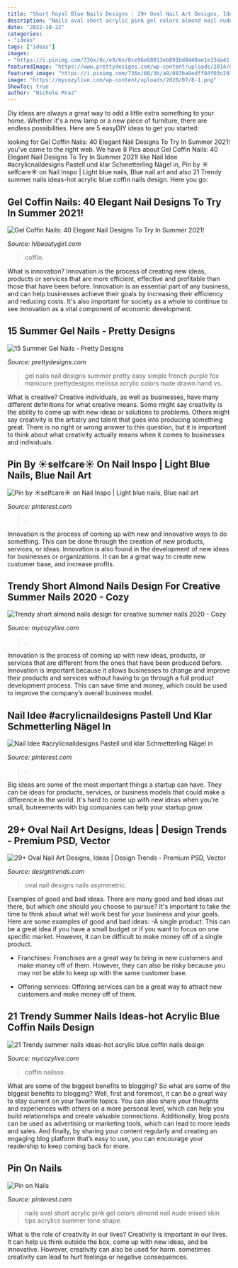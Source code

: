 ```yaml
---
title: "Short Royal Blue Nails Designs : 29+ Oval Nail Art Designs, Ideas"
description: "Nails oval short acrylic pink gel colors almond nail nude mixed skin tips acrylics summer tone shape"
date: "2022-10-22"
categories:
- "ideas"
tags: ["ideas"]
images:
- "https://i.pinimg.com/736x/0c/e9/6e/0ce96e68013eb891bd8448ae1e33da41.jpg"
featuredImage: "https://www.prettydesigns.com/wp-content/uploads/2014/07/Easy-Gel-Nails.jpg"
featured_image: "https://i.pinimg.com/736x/08/3b/a0/083ba0edff84f03c293ffd5544532c7f--short-oval-nails-short-acrylic-nails-almond.jpg"
image: "https://mycozylive.com/wp-content/uploads/2020/07/8-1.png"
ShowToc: true
author: "Nichole Mraz"
---
```



Diy ideas are always a great way to add a little extra something to your home. Whether it's a new lamp or a new piece of furniture, there are endless possibilities. Here are 5 easyDIY ideas to get you started: 

	

		
looking for Gel Coffin Nails: 40 Elegant Nail Designs To Try In Summer 2021! you've came to the right web. We have 8 Pics about Gel Coffin Nails: 40 Elegant Nail Designs To Try In Summer 2021! like Nail Idee #acrylicnaildesigns Pastell und klar Schmetterling Nägel in, Pin by ☀︎selfcare☀︎ on Nail Inspo | Light blue nails, Blue nail art and also 21 Trendy summer nails ideas-hot acrylic blue coffin nails design. Here you go:
		
    
## Gel Coffin Nails: 40 Elegant Nail Designs To Try In Summer 2021!

<img loading=lazy src="https://hibeautygirl.com/wp-content/uploads/2021/05/38-11.jpg" onerror="this.onerror=null;this.src='https://tse4.mm.bing.net/th?id=OIP.2E9KffajNHqE7uPHv1yl8QHaLH&amp;pid=15.1';" alt="Gel Coffin Nails: 40 Elegant Nail Designs To Try In Summer 2021!">

_Source: hibeautygirl.com_

>coffin. 

	

What is innovation?
Innovation is the process of creating new ideas, products or services that are more efficient, effective and profitable than those that have been before. Innovation is an essential part of any business, and can help businesses achieve their goals by increasing their efficiency and reducing costs. It's also important for society as a whole to continue to see innovation as a vital component of economic development.

    
## 15 Summer Gel Nails - Pretty Designs

<img loading=lazy src="https://www.prettydesigns.com/wp-content/uploads/2014/07/Easy-Gel-Nails.jpg" onerror="this.onerror=null;this.src='https://tse1.mm.bing.net/th?id=OIP.RPvd6dSsZFi0G3_7KJIlbAHaJ3&amp;pid=15.1';" alt="15 Summer Gel Nails - Pretty Designs">

_Source: prettydesigns.com_

>gel nails nail designs summer pretty easy simple french purple fox manicure prettydesigns melissa acrylic colors nude drawn hand vs. 

	

What is creative?
Creative individuals, as well as businesses, have many different definitions for what creative means. Some might say creativity is the ability to come up with new ideas or solutions to problems. Others might say creativity is the artistry and talent that goes into producing something great. There is no right or wrong answer to this question, but it is important to think about what creativity actually means when it comes to businesses and individuals.

    
## Pin By ☀︎selfcare☀︎ On Nail Inspo | Light Blue Nails, Blue Nail Art

<img loading=lazy src="https://i.pinimg.com/736x/0c/e9/6e/0ce96e68013eb891bd8448ae1e33da41.jpg" onerror="this.onerror=null;this.src='https://tse1.mm.bing.net/th?id=OIP.Xikxx_l7EGhcKYK4ITV6AAHaHT&amp;pid=15.1';" alt="Pin by ☀︎selfcare☀︎ on Nail Inspo | Light blue nails, Blue nail art">

_Source: pinterest.com_

>. 

	

Innovation is the process of coming up with new and innovative ways to do something. This can be done through the creation of new products, services, or ideas. Innovation is also found in the development of new ideas for businesses or organizations. It can be a great way to create new customer base, and increase profits.

    
## Trendy Short Almond Nails Design For Creative Summer Nails 2020 - Cozy

<img loading=lazy src="https://mycozylive.com/wp-content/uploads/2020/07/10-2.png" onerror="this.onerror=null;this.src='https://tse2.mm.bing.net/th?id=OIP.2uVH98c9H2B8KB8Aed6JugHaKF&amp;pid=15.1';" alt="Trendy short almond nails design for creative summer nails 2020 - Cozy">

_Source: mycozylive.com_

>. 

	

Innovation is the process of coming up with new ideas, products, or services that are different from the ones that have been produced before. Innovation is important because it allows businesses to change and improve their products and services without having to go through a full product development process. This can save time and money, which could be used to improve the company’s overall business model.

    
## Nail Idee #acrylicnaildesigns Pastell Und Klar Schmetterling Nägel In

<img loading=lazy src="https://i.pinimg.com/736x/c5/86/49/c5864931a7c6431dade6888fbb19d14f.jpg" onerror="this.onerror=null;this.src='https://tse2.mm.bing.net/th?id=OIP.YtdpAYQe09cFpi-yzZamDwHaLg&amp;pid=15.1';" alt="Nail Idee #acrylicnaildesigns Pastell und klar Schmetterling Nägel in">

_Source: pinterest.com_

>. 

	

Big ideas are some of the most important things a startup can have. They can be ideas for products, services, or business models that could make a difference in the world. It's hard to come up with new ideas when you're small, butreements with big companies can help your startup grow.

    
## 29+ Oval Nail Art Designs, Ideas | Design Trends - Premium PSD, Vector

<img loading=lazy src="https://images.designtrends.com/wp-content/uploads/2016/02/20105643/Oval-Nails-Fashion.jpg" onerror="this.onerror=null;this.src='https://tse3.mm.bing.net/th?id=OIP.RlV9IFUnURmM7zncaQU67AHaH4&amp;pid=15.1';" alt="29+ Oval Nail Art Designs, Ideas | Design Trends - Premium PSD, Vector">

_Source: designtrends.com_

>oval nail designs nails asymmetric. 

	

Examples of good and bad ideas.
There are many good and bad ideas out there, but which one should you choose to pursue? It's important to take the time to think about what will work best for your business and your goals. Here are some examples of good and bad ideas: 
-A single product: This can be a great idea if you have a small budget or if you want to focus on one specific market. However, it can be difficult to make money off of a single product.

- Franchises: Franchises are a great way to bring in new customers and make money off of them. However, they can also be risky because you may not be able to keep up with the same customer base.

- Offering services: Offering services can be a great way to attract new customers and make money off of them.

    
## 21 Trendy Summer Nails Ideas-hot Acrylic Blue Coffin Nails Design

<img loading=lazy src="https://mycozylive.com/wp-content/uploads/2020/07/8-1.png" onerror="this.onerror=null;this.src='https://tse1.mm.bing.net/th?id=OIP.ywNmouX0E78ibm8zS0XYRQHaJd&amp;pid=15.1';" alt="21 Trendy summer nails ideas-hot acrylic blue coffin nails design">

_Source: mycozylive.com_

>coffin nailsss. 

	

What are some of the biggest benefits to blogging?
So what are some of the biggest benefits to blogging? Well, first and foremost, it can be a great way to stay current on your favorite topics. You can also share your thoughts and experiences with others on a more personal level, which can help you build relationships and create valuable connections. Additionally, blog posts can be used as advertising or marketing tools, which can lead to more leads and sales. And finally, by sharing your content regularly and creating an engaging blog platform that’s easy to use, you can encourage your readership to keep coming back for more.

    
## Pin On Nails

<img loading=lazy src="https://i.pinimg.com/736x/08/3b/a0/083ba0edff84f03c293ffd5544532c7f--short-oval-nails-short-acrylic-nails-almond.jpg" onerror="this.onerror=null;this.src='https://tse3.mm.bing.net/th?id=OIP.FWFMirQBWQBg2Ig5czKCPgHaJ4&amp;pid=15.1';" alt="Pin on Nails">

_Source: pinterest.com_

>nails oval short acrylic pink gel colors almond nail nude mixed skin tips acrylics summer tone shape. 

	

What is the role of creativity in our lives?
Creativity is important in our lives. It can help us think outside the box, come up with new ideas, and be innovative. However, creativity can also be used for harm. sometimes creativity can lead to hurt feelings or negative consequences.

